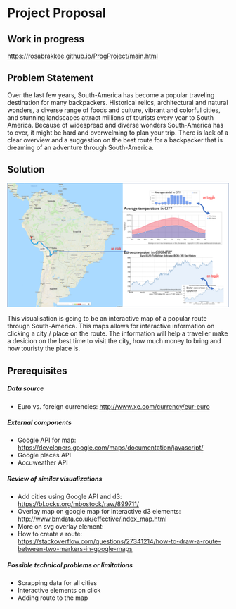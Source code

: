 # Project Proposal
## Work in progress

https://rosabrakkee.github.io/ProgProject/main.html

## Problem Statement
Over the last few years, South-America has become a popular traveling destination for many backpackers. Historical relics, architectural and natural wonders, a diverse range of foods and culture, vibrant and colorful cities, and stunning landscapes attract millions of tourists every year to South America. Because of widespread and diverse wonders South-America has to over, it might be hard and overwelming to plan your trip. There is lack of a clear overview and a suggestion on the best route for a backpacker that is dreaming of an adventure through South-America.

## Solution

![alt text](Doc/GeneralIdea.png "General Idea For Project Proposal")

This visualisation is going to be an interactive map of a popular route through South-America. This maps allows for interactive information on clicking a city / place on the route. The information will help a traveller make a desicion on the best time to visit the city, how much money to bring and how touristy the place is.

## Prerequisites
##### Data source
- Euro vs. foreign currencies: http://www.xe.com/currency/eur-euro

##### External components
- Google API for map: https://developers.google.com/maps/documentation/javascript/
- Google places API
- Accuweather API

##### Review of similar visualizations
- Add cities using Google API and d3: https://bl.ocks.org/mbostock/raw/899711/
- Overlay map on google map for interactive d3 elements: http://www.bmdata.co.uk/effective/index_map.html
- More on svg overlay element:
- How to create a route: https://stackoverflow.com/questions/27341214/how-to-draw-a-route-between-two-markers-in-google-maps

##### Possible technical problems or limitations
- Scrapping data for all cities
- Interactive elements on click
- Adding route to the map
